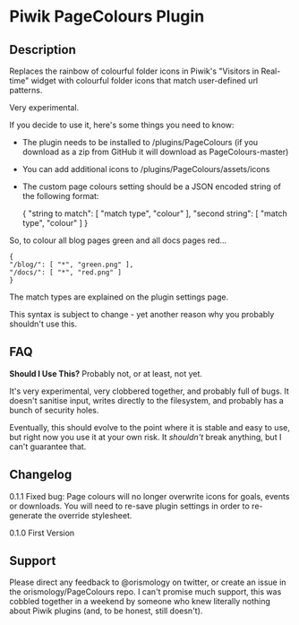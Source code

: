 # Piwik PageColours Plugin

## Description

Replaces the rainbow of colourful folder icons in Piwik's "Visitors in Real-time" widget with colourful folder icons that match user-defined url patterns.

Very experimental.

If you decide to use it, here's some things you need to know:

* The plugin needs to be installed to /plugins/PageColours (if you download as a zip from GitHub it will download as PageColours-master)
* You can add additional icons to /plugins/PageColours/assets/icons
* The custom page colours setting should be a JSON encoded string of the following format:

    {
    "string to match": [ "match type", "colour" ],
    "second string": [ "match type", "colour" ]
    }
    
So, to colour all blog pages green and all docs pages red...

    {
    "/blog/": [ "*", "green.png" ],
    "/docs/": [ "*", "red.png" ]
    }
    
The match types are explained on the plugin settings page.

This syntax is subject to change - yet another reason why you probably shouldn't use this.

## FAQ

__Should I Use This?__
Probably not, or at least, not yet. 

It's very experimental, very clobbered together, and probably full of bugs. It doesn't sanitise input, writes directly to the filesystem, and probably has a bunch of security holes.

Eventually, this should evolve to the point where it is stable and easy to use, but right now you use it at your own risk. It *shouldn't* break anything, but I can't guarantee that.


## Changelog

0.1.1 Fixed bug: Page colours will no longer overwrite icons for goals, events or downloads. You will need to re-save plugin settings in order to re-generate the override stylesheet.

0.1.0 First Version

## Support

Please direct any feedback to @orismology on twitter, or create an issue in the orismology/PageColours repo. I can't promise much support, this was cobbled together in a weekend by someone who knew literally nothing about Piwik plugins (and, to be honest, still doesn't).
